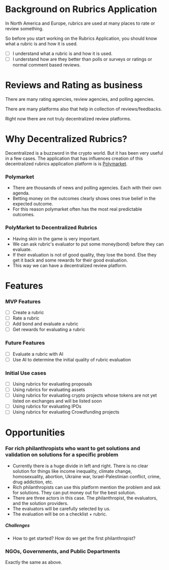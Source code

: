 # Background on Rubrics Application
In North America and Europe, rubrics are used at many places to rate or review something. 

So before you start working on the Rubrics Application, you should know what a rubric is and how it is used.

- [ ] I understand what a rubric is and how it is used.
- [ ] I understand how are they better than polls or surveys or ratings or normal comment based reviews.

# Reviews and Rating as business
There are many rating agencies, review agencies, and polling agencies.

There are many platforms also that help in collection of reviews/feedbacks.

Right now there are not truly decentralized review platforms. 

# Why Decentralized Rubrics?
Decentralized is a buzzword in the crypto world. But it has been very useful in a few cases. The application that has
influences creation of this decentralized rubrics application platform is is [Polymarket](https://polymarket.com/).


### Polymarket
- There are thousands of news and polling agencies. Each with their own agenda.
- Betting money on the outcomes clearly shows ones true belief in the expected outcome.
- For this reason polymarket often has the most real predictable outcomes.

### PolyMarket to Decentralized Rubrics
- Having skin in the game is very important.
- We can ask rubric's evaluator to put some money(bond) before they can evaluate.
- If their evaluation is not of good quality, they lose the bond. Else they get it back and some rewards for their good evaluation.
- This way we can have a decentralized review platform.

# Features

### MVP Features
- [ ] Create a rubric
- [ ] Rate a rubric
- [ ] Add bond and evaluate a rubric
- [ ] Get rewards for evaluating a rubric

### Future Features
- [ ] Evaluate a rubric with AI
- [ ] Use AI to determine the initial quality of rubric evaluation

### Initial Use cases
- [ ] Using rubrics for evaluating proposals
- [ ] Using rubrics for evaluating assets
- [ ] Using rubrics for evaluating crypto projects whose tokens are not yet listed on exchanges and will be listed soon
- [ ] Using rubrics for evaluating IPOs
- [ ] Using rubrics for evaluating Crowdfunding projects

# Opportunities

### For rich philanthropists who want to get solutions and validation on solutions for a specific problem
- Currently there is a huge divide in left and right. There is no clear solution for things like income inequality, 
climate change, homosexuality, abortion, Ukraine war, Israel-Palestinian conflict, crime, drug addiction, etc.
- Rich philanthropists can use this platform mention the problem and ask for solutions. They can put money out for the 
best solution.
- There are three actors in this case. The philanthropist, the evaluators, and the solution providers.
- The evaluators will be carefully selected by us. 
- The evaluation will be on a checklist + rubric.

##### Challenges
- How to get started? How do we get the first philanthropist?

### NGOs, Governments, and Public Departments
Exactly the same as above.


